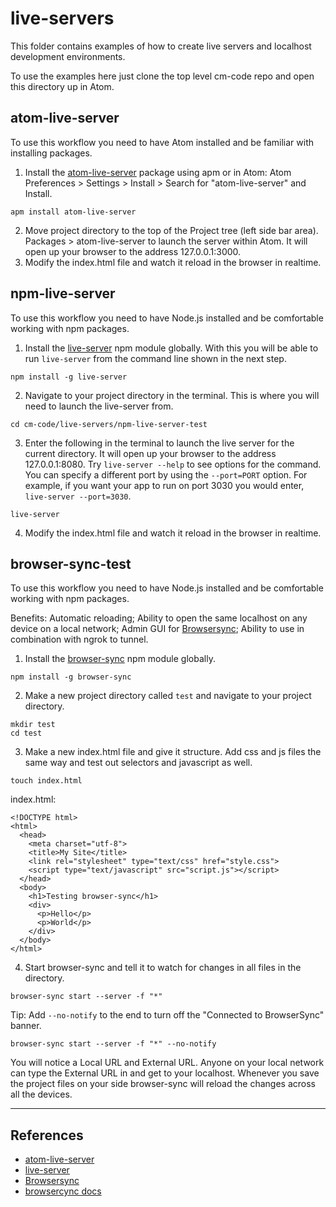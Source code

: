 # live-servers

This folder contains examples of how to create live servers and localhost development environments.

To use the examples here just clone the top level cm-code repo and open this directory up in Atom.

## atom-live-server

To use this workflow you need to have Atom installed and be familiar with installing packages.

1. Install the [atom-live-server](https://atom.io/packages/atom-live-server) package using apm or in Atom: Atom Preferences > Settings > Install > Search for "atom-live-server" and Install.
````
apm install atom-live-server
````
2. Move project directory to the top of the Project tree (left side bar area). Packages > atom-live-server to launch the server within Atom. It will open up your browser to the address 127.0.0.1:3000.
3. Modify the index.html file and watch it reload in the browser in realtime.

## npm-live-server

To use this workflow you need to have Node.js installed and be comfortable working with npm packages.

1. Install the [live-server](https://www.npmjs.com/package/live-server) npm module globally. With this you will be able to run `live-server` from the command line shown in the next step.
````
npm install -g live-server
````
2. Navigate to your project directory in the terminal. This is where you will need to launch the live-server from.
````
cd cm-code/live-servers/npm-live-server-test
````

3. Enter the following in the terminal to launch the live server for the current directory. It will open up your browser to the address 127.0.0.1:8080. Try `live-server --help` to see options for the command. You can specify a different port by using the `--port=PORT` option. For example, if you want your app to run on port 3030 you would enter, `live-server --port=3030`.
````
live-server
````
4. Modify the index.html file and watch it reload in the browser in realtime.

## browser-sync-test

To use this workflow you need to have Node.js installed and be comfortable working with npm packages.

Benefits: Automatic reloading; Ability to open the same localhost on any device on a local network; Admin GUI for [Browsersync](https://browsersync.io/); Ability to use in combination with ngrok to tunnel.

1. Install the [browser-sync](https://www.npmjs.com/package/browser-sync) npm module globally.
````
npm install -g browser-sync
````
2. Make a new project directory called `test` and navigate to your project directory.
````
mkdir test
cd test
````
3. Make a new index.html file and give it structure. Add css and js files the same way and test out selectors and javascript as well.
````
touch index.html
````
index.html:
````
<!DOCTYPE html>
<html>
  <head>
    <meta charset="utf-8">
    <title>My Site</title>
    <link rel="stylesheet" type="text/css" href="style.css">
    <script type="text/javascript" src="script.js"></script>
  </head>
  <body>
    <h1>Testing browser-sync</h1>
    <div>
      <p>Hello</p>
      <p>World</p>
    </div>
  </body>
</html>
````
4. Start browser-sync and tell it to watch for changes in all files in the directory.
````
browser-sync start --server -f "*"
````
Tip: Add `--no-notify` to the end to turn off the "Connected to BrowserSync" banner.
````
browser-sync start --server -f "*" --no-notify
````

You will notice a Local URL and External URL. Anyone on your local network can type the External URL in and get to your localhost. Whenever you save the project files on your side browser-sync will reload the changes across all the devices.

----

## References

* [atom-live-server](https://atom.io/packages/atom-live-server)
* [live-server](https://www.npmjs.com/package/live-server)
* [Browsersync](https://browsersync.io/)
* [browsercync docs](https://browsersync.io/docs/command-line)



